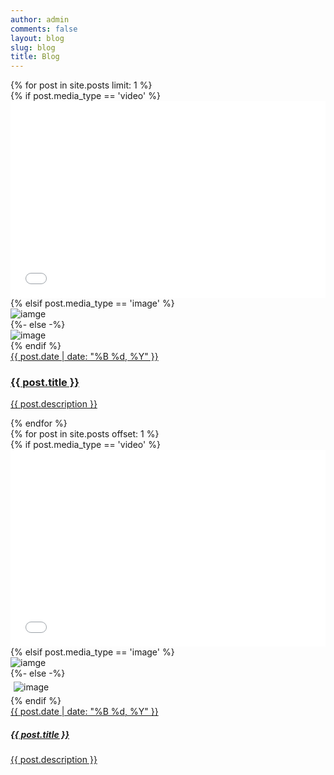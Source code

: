 ```yaml
---
author: admin
comments: false
layout: blog
slug: blog
title: Blog
---
```


<div class="row" >
  {% for post in site.posts limit: 1 %}
  <div class="col-sm-12 col-lg-12 p-2">
    <div class="row blog-image-wrapper">
      <div class="col-8 blog-image-wrapper">
        {% if post.media_type == 'video' %}
          <iframe
            style="width:100%;"
            height="315"
            src="{{ post.media_link }}"
            frameborder="0"
            allowfullscreen
          ></iframe>
        {% elsif post.media_type == 'image' %}
        <div class="blog-image-wrapper">
          <img src="{{site.prefix}}{{post.media_link}}" alt="iamge"/>
        </div>
        {%- else -%} 
        <div class="blog-image-wrapper">
        <img src="{{site.prefix}}/assets/ric_logo.png" alt="image"/>
        </div>
        {% endif %}  
      </div>
      <div class="col-4">
        <a href="{{ post.url }}">
          <div class="blog-text-wrapper">
            <span class="blog-date">
              {{ post.date | date: "%B %d, %Y" }}
            </span>
            <h3 class="dark-text">
              {{ post.title }}
            </h3>
            <p class="dark-text">{{ post.description }}</p>
          </div>
        </a>
      </div>
    </div>
  </div>
  {% endfor %}
</div>

<div class="row">
  {% for post in site.posts offset: 1 %}
  <div class="col-sm-6 col-lg-4 p-2" style="height: 100%; padding: 0 0;">
    <div class="media-wrapper" style="height:100%;  margin: 0;">
    {% if post.media_type == 'video' %}
      <iframe
        style="width:100%;"
        height="315"
        src="{{ post.media_link }}"
        frameborder="0"
        allowfullscreen
      ></iframe>
    {% elsif post.media_type == 'image' %}
      <div class="blog-image-wrapper">
        <img src="{{post.media_link}}" alt="iamge"/>
      </div>
    {%- else -%} 
      <div class="blog-image-wrapper">
      <img style="padding: 5px;" src="{{site.prefix}}/assets/ric_logo.png" alt="image"/>
      </div>
    {% endif %}  
      <a href="{{ post.url }}">
        <div class="blog-text-wrapper">
          <span class="blog-date">
            {{ post.date | date: "%B %d, %Y" }}
          </span>
          <h5>
            {{ post.title }}
          </h5>
          <p class="dark-text">{{ post.description }}</p>
        </div>
      </a>
    </div>
  </div>
  {% endfor %}
</div>